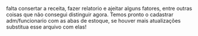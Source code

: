 falta consertar a receita, fazer relatorio e ajeitar alguns fatores, entre outras coisas que não consegui distinguir agora. Temos pronto o cadastrar adm/funcionario com as abas de estoque, se houver mais atualizações substitua esse arquivo com elas!
